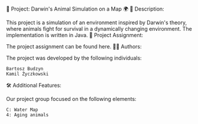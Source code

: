 🐾 Project: Darwin's Animal Simulation on a Map 🌍
📝 Description:

This project is a simulation of an environment inspired by Darwin's theory, where animals fight for survival in a dynamically changing environment. The implementation is written in Java.
📄 Project Assignment:

The project assignment can be found here.
👨‍💻 Authors:

The project was developed by the following individuals:

    Bartosz Budzyn
    Kamil Życzkowski

🛠️ Additional Features:

Our project group focused on the following elements:

    C: Water Map
    4: Aging animals

